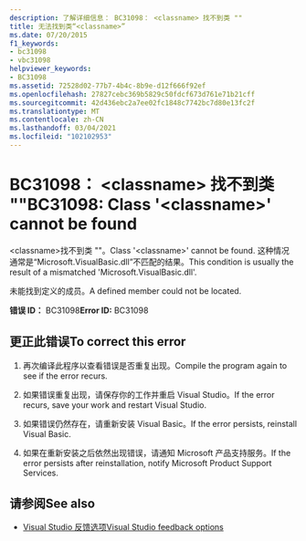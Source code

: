 ```yaml
---
description: 了解详细信息： BC31098： <classname> 找不到类 ""
title: 无法找到类“<classname>”
ms.date: 07/20/2015
f1_keywords:
- bc31098
- vbc31098
helpviewer_keywords:
- BC31098
ms.assetid: 72528d02-77b7-4b4c-8b9e-d12f666f92ef
ms.openlocfilehash: 27827cebc369b5829c50fdcf673d761e71b21cff
ms.sourcegitcommit: 42d436ebc2a7ee02fc1848c7742bc7d80e13fc2f
ms.translationtype: MT
ms.contentlocale: zh-CN
ms.lasthandoff: 03/04/2021
ms.locfileid: "102102953"
---
```

# <a name="bc31098-class-classname-cannot-be-found"></a><span data-ttu-id="04477-103">BC31098： \<classname> 找不到类 ""</span><span class="sxs-lookup"><span data-stu-id="04477-103">BC31098: Class '\<classname>' cannot be found</span></span>

<span data-ttu-id="04477-104">\<classname>找不到类 ""。</span><span class="sxs-lookup"><span data-stu-id="04477-104">Class '\<classname>' cannot be found.</span></span> <span data-ttu-id="04477-105">这种情况通常是“Microsoft.VisualBasic.dll”不匹配的结果。</span><span class="sxs-lookup"><span data-stu-id="04477-105">This condition is usually the result of a mismatched 'Microsoft.VisualBasic.dll'.</span></span>

 <span data-ttu-id="04477-106">未能找到定义的成员。</span><span class="sxs-lookup"><span data-stu-id="04477-106">A defined member could not be located.</span></span>

 <span data-ttu-id="04477-107">**错误 ID：** BC31098</span><span class="sxs-lookup"><span data-stu-id="04477-107">**Error ID:** BC31098</span></span>

## <a name="to-correct-this-error"></a><span data-ttu-id="04477-108">更正此错误</span><span class="sxs-lookup"><span data-stu-id="04477-108">To correct this error</span></span>

1. <span data-ttu-id="04477-109">再次编译此程序以查看错误是否重复出现。</span><span class="sxs-lookup"><span data-stu-id="04477-109">Compile the program again to see if the error recurs.</span></span>

2. <span data-ttu-id="04477-110">如果错误重复出现，请保存你的工作并重启 Visual Studio。</span><span class="sxs-lookup"><span data-stu-id="04477-110">If the error recurs, save your work and restart Visual Studio.</span></span>

3. <span data-ttu-id="04477-111">如果错误仍然存在，请重新安装 Visual Basic。</span><span class="sxs-lookup"><span data-stu-id="04477-111">If the error persists, reinstall Visual Basic.</span></span>

4. <span data-ttu-id="04477-112">如果在重新安装之后依然出现错误，请通知 Microsoft 产品支持服务。</span><span class="sxs-lookup"><span data-stu-id="04477-112">If the error persists after reinstallation, notify Microsoft Product Support Services.</span></span>

## <a name="see-also"></a><span data-ttu-id="04477-113">请参阅</span><span class="sxs-lookup"><span data-stu-id="04477-113">See also</span></span>

- [<span data-ttu-id="04477-114">Visual Studio 反馈选项</span><span class="sxs-lookup"><span data-stu-id="04477-114">Visual Studio feedback options</span></span>](/visualstudio/ide/feedback-options)
